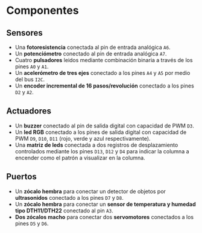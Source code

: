 # Componentes

## Sensores

* Una **fotoresistencia** conectada al pin de entrada analógica `A6`.
* Un **potenciómetro** conectado al pin de entrada analógica `A7`.
* Cuatro **pulsadores** leidos mediante combinación binaria a través de los pines `A0` y `A1`.
* Un **acelerómetro de tres ejes** conectado a los pines `A4` y `A5` por medio del bus `I2C`.
* Un **encoder incremental de 16 pasos/revolución** conectado a los pines `D2` y `A2`.


## Actuadores

* Un **buzzer** conectado al pin de salida digital con capacidad de PWM `D3`.
* Un **led RGB** conectado a los pines de salida digital con capacidad de PWM `D9`, `D10`, `D11` (rojo, verde y azul respectivamente).
* Una **matriz de leds** conectada a dos registros de desplazamiento controlados mediante los pines `D13`, `D12` y `D4` para indicar la columna a encender como el patrón a visualizar en la columna.


## Puertos

* Un **zócalo hembra** para conectar un detector de objetos por **ultrasonidos** conectado a los pines `D7` y `D8`.
* Un **zócalo hembra** para conectar un **sensor de temperatura y humedad tipo DTH11/DTH22** conectado al pin `A3`.
* **Dos zócalos macho** para conectar dos **servomotores** conectados a los pines `D5` y `D6`.
